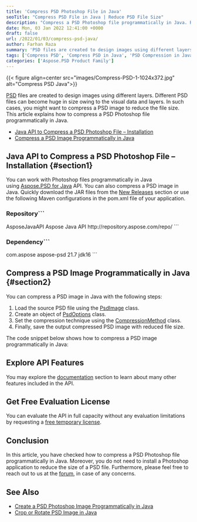 ```yaml
---
title: 'Compress PSD Photoshop File in Java'
seoTitle: "Compress PSD File in Java | Reduce PSD File Size"
description: "Compress a PSD Photoshop file programmatically in Java. Reduce the size of a PSD file in your Java applications with simple steps."
date: Mon, 03 Jan 2022 12:41:00 +0000
draft: false
url: /2022/01/03/compress-psd-java/
author: Farhan Raza
summary: 'PSD files are created to design images using different layers. Different PSD files can become huge in size owing to the visual data and layers. In such cases, you might want to compress a PSD image to reduce the file size. This article explains how to **compress a PSD Photoshop file programmatically in Java**.'
tags: ['Compress PSD', 'Compress PSD in Java', 'PSD Compression in Java', 'Reduce PSD Size']
categories: ['Aspose.PSD Product Family']
---
```




{{< figure align=center src="images/Compress-PSD-1-1024x372.jpg" alt="Compress PSD Java">}}


[PSD][1] files are created to design images using different layers. Different PSD files can become huge in size owing to the visual data and layers. In such cases, you might want to compress a PSD image to reduce the file size. This article explains how to compress a PSD Photoshop file programmatically in Java.

*   [Java API to Compress a PSD Photoshop File – Installation][2]
*   [Compress a PSD Image Programmatically in Java][3]

## Java API to Compress a PSD Photoshop File – Installation {#section1}

You can work with Photoshop files programmatically in Java using [Aspose.PSD for Java][4] API. You can also compress a PSD image in Java. Quickly download the JAR files from the [New Releases][5] section or use the following Maven configurations in the pom.xml file of your application.

### Repository```
<repository>
    <id>AsposeJavaAPI</id>
    <name>Aspose Java API</name>
    <url>http://repository.aspose.com/repo/</url>
</repository>
```

### Dependency```
<dependency>
     <groupId>com.aspose</groupId>
     <artifactId>aspose-psd</artifactId>
     <version>21.7</version>
     <classifier>jdk16</classifier>
</dependency>
```

## Compress a PSD Image Programmatically in Java {#section2}

You can compress a PSD image in Java with the following steps:

1.  Load the source PSD file using the [PsdImage][6] class.
2.  Create an object of [PsdOptions][7] class.
3.  Set the compression technique using the [CompressionMethod][8] class.
4.  Finally, save the output compressed PSD image with reduced file size.

The code snippet below shows how to compress a PSD image programmatically in Java:



## Explore API Features

You may explore the [documentation][9] section to learn about many other features included in the API.

## Get Free Evaluation License

You can evaluate the API in full capacity without any evaluation limitations by requesting a [free temporary license][10].

## Conclusion

In this article, you have checked how to compress a PSD Photoshop file programmatically in Java. Moreover, you do not need to install a Photoshop application to reduce the size of a PSD file. Furthermore, please feel free to reach out to us at the [forum][11], in case of any concerns.

## See Also

*   [Create a PSD Photoshop Image Programmatically in Java][12]
*   [Crop or Rotate PSD Image in Java][13]




[1]: https://docs.fileformat.com/image/psd/
[2]: #section1
[3]: #section2
[4]: https://products.aspose.com/psd/java/
[5]: https://downloads.aspose.com/psd/java
[6]: https://apireference.aspose.com/psd/java/com.aspose.psd.fileformats.psd/PsdImage
[7]: https://apireference.aspose.com/psd/java/com.aspose.psd.imageoptions/PsdOptions
[8]: https://apireference.aspose.com/psd/java/com.aspose.psd.fileformats.psd/compressionmethod
[9]: https://docs.aspose.com/psd/java/
[10]: https://purchase.aspose.com/temporary-license
[11]: https://forum.aspose.com/c/psd
[12]: https://blog.aspose.com/2022/01/02/create-psd-image-java/
[13]: https://blog.aspose.com/2021/10/26/crop-rotate-psd-image-java/




